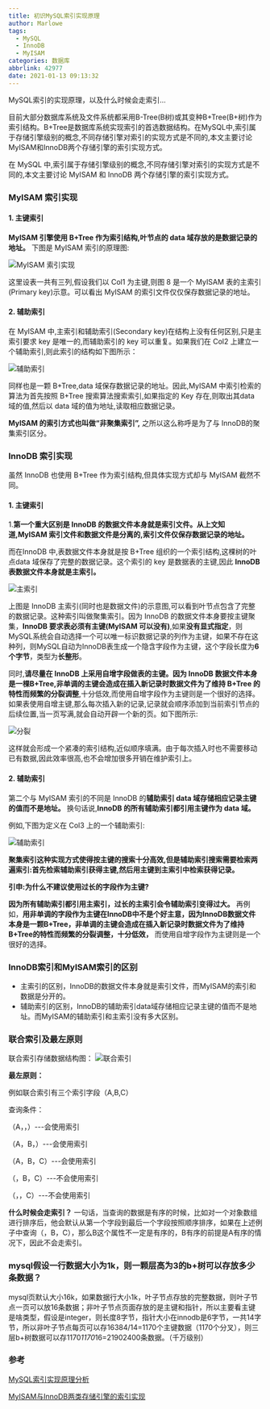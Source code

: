 ```yaml
---
title: 初识MySQL索引实现原理
author: Marlowe
tags:
  - MySQL
  - InnoDB
  - MyISAM
categories: 数据库
abbrlink: 42977
date: 2021-01-13 09:13:32
---
```

MySQL索引的实现原理，以及什么时候会走索引...
<!--more-->

目前大部分数据库系统及文件系统都采用B-Tree(B树)或其变种B+Tree(B+树)作为索引结构。B+Tree是数据库系统实现索引的首选数据结构。在MySQL中,索引属于存储引擎级别的概念,不同存储引擎对索引的实现方式是不同的,本文主要讨论MyISAM和InnoDB两个存储引擎的索引实现方式。

在 MySQL 中,索引属于存储引擎级别的概念,不同存储引擎对索引的实现方式是不同的,本文主要讨论 MyISAM 和 InnoDB 两个存储引擎的索引实现方式。

### MyISAM 索引实现 

#### 1. 主键索引

**MyISAM 引擎使用 B+Tree 作为索引结构,叶节点的 data 域存放的是数据记录的地址。** 下图是 MyISAM 索引的原理图:

![MyISAM 索引实现 ](http://aliyunzixunbucket.oss-cn-beijing.aliyuncs.com/jpg/4ab4988a2c158a128c8ec2406d71402a.jpg?x-oss-process=image/resize,p_100/auto-orient,1/quality,q_90/format,jpg/watermark,image_eXVuY2VzaGk=,t_100,g_se,x_0,y_0)

这里设表一共有三列,假设我们以 Col1 为主键,则图 8 是一个 MyISAM 表的主索引(Primary key)示意。可以看出 MyISAM 的索引文件仅仅保存数据记录的地址。

#### 2. 辅助索引

在 MyISAM 中,主索引和辅助索引(Secondary key)在结构上没有任何区别,只是主索引要求 key 是唯一的,而辅助索引的 key 可以重复。如果我们在 Col2 上建立一个辅助索引,则此索引的结构如下图所示：

![辅助索引](http://aliyunzixunbucket.oss-cn-beijing.aliyuncs.com/jpg/8a27a81cde5d0f565d336d8b2501811b.jpg?x-oss-process=image/resize,p_100/auto-orient,1/quality,q_90/format,jpg/watermark,image_eXVuY2VzaGk=,t_100,g_se,x_0,y_0)

同样也是一颗 B+Tree,data 域保存数据记录的地址。因此,MyISAM 中索引检索的算法为首先按照 B+Tree 搜索算法搜索索引,如果指定的 Key 存在,则取出其data 域的值,然后以 data 域的值为地址,读取相应数据记录。

**MyISAM 的索引方式也叫做“非聚集索引”,** 之所以这么称呼是为了与 InnoDB的聚集索引区分。

### InnoDB 索引实现 

虽然 InnoDB 也使用 B+Tree 作为索引结构,但具体实现方式却与 MyISAM 截然不同。

#### 1. 主键索引

1.**第一个重大区别是 InnoDB 的数据文件本身就是索引文件。从上文知道,MyISAM 索引文件和数据文件是分离的,索引文件仅保存数据记录的地址。**

而在InnoDB 中,表数据文件本身就是按 B+Tree 组织的一个索引结构,这棵树的叶点data 域保存了完整的数据记录。这个索引的 key 是数据表的主键,因此 **InnoDB 表数据文件本身就是主索引。**

![主索引](http://aliyunzixunbucket.oss-cn-beijing.aliyuncs.com/jpg/a1f0dd22be4459abf8b984c832ade3c0.jpg?x-oss-process=image/resize,p_100/auto-orient,1/quality,q_90/format,jpg/watermark,image_eXVuY2VzaGk=,t_100,g_se,x_0,y_0)

上图是 InnoDB 主索引(同时也是数据文件)的示意图,可以看到叶节点包含了完整的数据记录。这种索引叫做聚集索引。因为 InnoDB 的数据文件本身要按主键聚集，**InnoDB 要求表必须有主键(MyISAM 可以没有)**,如果**没有显式指定**，则MySQL系统会自动选择一个可以唯一标识数据记录的列作为主键，如果不存在这种列，则MySQL自动为InnoDB表生成一个隐含字段作为主键，这个字段长度为**6个字节**，类型为**长整形**。


同时,**请尽量在 InnoDB 上采用自增字段做表的主键。**因为 InnoDB 数据文件本身是一棵B+Tree,非单调的主键会造成在插入新记录时数据文件为了维持 B+Tree 的特性而**频繁的分裂调整**,十分低效,而使用自增字段作为主键则是一个很好的选择。如果表使用自增主键,那么每次插入新的记录,记录就会顺序添加到当前索引节点的后续位置,当一页写满,就会自动开辟一个新的页。如下图所示:

![分裂](http://aliyunzixunbucket.oss-cn-beijing.aliyuncs.com/jpg/eb34cbdbd601d2b3a6d658cafbe2a08b.jpg?x-oss-process=image/resize,p_100/auto-orient,1/quality,q_90/format,jpg/watermark,image_eXVuY2VzaGk=,t_100,g_se,x_0,y_0)

这样就会形成一个紧凑的索引结构,近似顺序填满。由于每次插入时也不需要移动已有数据,因此效率很高,也不会增加很多开销在维护索引上。

#### 2. 辅助索引

第二个与 MyISAM 索引的不同是 InnoDB 的**辅助索引 data 域存储相应记录主键的值而不是地址。** 换句话说,**InnoDB 的所有辅助索引都引用主键作为 data 域。**

例如,下图为定义在 Col3 上的一个辅助索引:

![辅助索引](http://aliyunzixunbucket.oss-cn-beijing.aliyuncs.com/jpg/78d019a47b6498aa770934ec102521a1.jpg?x-oss-process=image/resize,p_100/auto-orient,1/quality,q_90/format,jpg/watermark,image_eXVuY2VzaGk=,t_100,g_se,x_0,y_0)

**聚集索引这种实现方式使得按主键的搜索十分高效,但是辅助索引搜索需要检索两遍索引:首先检索辅助索引获得主键,然后用主键到主索引中检索获得记录。**

**引申:为什么不建议使用过长的字段作为主键?**

**因为所有辅助索引都引用主索引，过长的主索引会令辅助索引变得过大。** 再例如，**用非单调的字段作为主键在InnoDB中不是个好主意，因为InnoDB数据文件本身是一颗B+Tree，非单调的主键会造成在插入新记录时数据文件为了维持B+Tree的特性而频繁的分裂调整，十分低效，** 而使用自增字段作为主键则是一个很好的选择。

### InnoDB索引和MyISAM索引的区别

* 主索引的区别，InnoDB的数据文件本身就是索引文件，而MyISAM的索引和数据是分开的。
* 辅助索引的区别，InnoDB的辅助索引data域存储相应记录主键的值而不是地址。而MyISAM的辅助索引和主索引没有多大区别。

### 联合索引及最左原则
联合索引存储数据结构图：
![联合索引](https://img-blog.csdnimg.cn/20190109134515235.png?x-oss-process=image/watermark,type_ZmFuZ3poZW5naGVpdGk,shadow_10,text_aHR0cHM6Ly9ibG9nLmNzZG4ubmV0L3UwMTMzMDg0OTA=,size_16,color_FFFFFF,t_70)

**最左原则：**

例如联合索引有三个索引字段（A,B,C）

查询条件：

（A，，）---会使用索引

（A，B，）---会使用索引

（A，B，C）---会使用索引

（，B，C）---不会使用索引

（，，C）---不会使用索引

**什么时候会走索引？**
一句话，当查询的数据是有序的时候，比如对一个对象数组进行排序后，他会默认从第一个字段到最后一个字段按照顺序排序，如果在上述例子中查询（，B，C），那么B这个属性不一定是有序的，B有序的前提是A有序的情况下，因此不会走索引。

### mysql假设一行数据大小为1k，则一颗层高为3的b+树可以存放多少条数据？

mysql页默认大小16k，如果数据行大小1k，叶子节点存放的完整数据，则叶子节点一页可以放16条数据；非叶子节点页面存放的是主键和指针，所以主要看主键是啥类型，假设是integer，则长度8字节，指针大小在innodb是6字节，一共14字节，所以非叶子节点每页可以存16384/14=1170个主键数据（1170个分叉），则三层b+树数据可以存1170*1170*16=21902400条数据。（千万级别）

### 参考

[MySQL索引实现原理分析](https://blog.csdn.net/u013308490/article/details/83001060)

[MyISAM与InnoDB两类存储引擎的索引实现](https://blog.csdn.net/fuzhongmin05/article/details/94396340)
